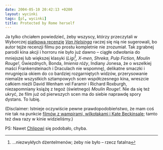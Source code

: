 ```yaml
---
date: 2004-05-10 20:42:13 +0200
layout: wycinki
tags: [pl, wycinki]
title: Protected by Rome herself
---
```


Ja tylko chciałem powiedzieć, żeby wszyscy, którzy przeczytali w Wyborczej [piątkową recenzję](http://serwisy.gazeta.pl/film/1,22535,2057039.html 'dwie gwiazdki, skandal') <cite>[Van Helsinga](http://imdb.com/title/tt0338526/ 'starring Hugh Jackman and his brow')</cite> raczej się nią nie sugerowali, bo autor tejże recenzji filmu po prostu kompletnie nie zrozumiał. Tak zgrabnej parodii kina akcji i horroru nie było już dawno – ciągłe odwołania do mniejszej lub większej klasyki (<cite>Ligi[^1]</cite>, <cite>X-men</cite>, <cite>Shreka</cite>, <cite>Pulp Fiction</cite>, <cite>Moulin Rouge!</cite>, Gwiezdnych, Bonda, <cite>Imienia róży</cite>, Indiany Jonesa, że o wszelkiej maści Frankensteinach i Draculach nie wspomnę), delikatne smaczki i mrugnięcia okiem do co bardziej rozgarniętych widzów, przerysowanie niemalże wszystkich sztampowych scen współczesnego kina, wreszcie całkiem nieźli David Wenham vel Faramir i Richard Roxburgh, niezapomniany książę z tegoż (świetnego) <cite>Moulin Rouge!</cite>. Nie da się też ukryć, że film już od pierwszych scen ma do siebie naprawdę spory dystans. To lubię.

(Disclaimer: Istnieje oczywiście pewne prawdopodobieństwo, że mam coś nie tak na punkcie [filmów z wampirami, wilkołakami i Kate Beckinsale](/i-nawet-zwroty-akcji-byly '„wycinki” o „Underworldzie”'); tamto też dwa razy w kinie widzieliśmy.)

PS: Nawet [Chlipowi](http://chlip.pl/recenzje/?id=18 'co do trunków, to z Coenem bez Krupniczka się nie obyliśmy') się podobało, chyba.

[^1]: …niezwykłych dżentelmenów; żeby nie było – rzecz fatalna
